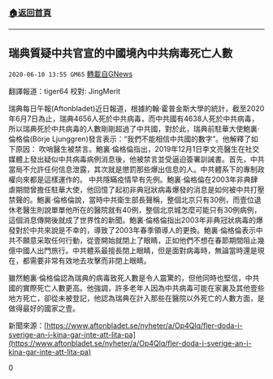 ###  [:house:返回首頁](https://github.com/ourhimalayas/txt)
---

## 瑞典質疑中共官宣的中國境內中共病毒死亡人數
`2020-06-10 13:55 GM65` [轉載自GNews](https://gnews.org/zh-hant/229205/)

翻譯報道：tiger64 校對: JingMerit

瑞典每日午報(Aftonbladet)近日報道，根據約翰·霍普金斯大學的統計，截至2020年6月7日為止，瑞典4656人死於中共病毒，而中共國有4638人死於中共病毒，所以瑞典死於中共病毒的人數剛剛超過了中共國，對於此，瑞典前駐華大使鮑裏·倫格倫(Börje Ljunggren)發言表示：“我們不能相信中共國的數字”。他解釋了如下原因：
吹哨醫生被禁言。鮑裏·倫格倫指出，2019年12月1日李文亮醫生在社交媒體上發出疑似中共病毒病例消息後，他被禁言並受逼迫簽署訓誡書。首先，中共當局不允許任何信息泄露，其次就是懲罰那些爆出信息的人。中共體系下的專制政權向來都是這樣運作的。
中共隱瞞疫情早有先例。鮑裏·倫格倫在2003年非典肆虐期間曾擔任駐華大使，他回憶了起初非典冠狀病毒爆發的消息是如何被中共打壓禁聲的。鮑裏·倫格倫說，當時中共衛生部長聲稱，整個北京只有30例，而壹位退休老醫生則說單單他所在的醫院就有40例，整個北京城怎麼可能只有30例病例，這個消息傳開後就成了世界性的新聞。鮑裏·倫格倫指出2003年非典冠狀病毒的爆發對於中共來說是不幸的，導致了2003年春季領導人的更換。鮑裏·倫格倫表示中共不願意采取任何行動，從壹開始就閉上了眼睛，正如他們不想在春節期間阻止幾億中國人出門旅行。中共體系最擅長閉上眼睛，但是面對病毒時，無論當時還是現在，都需要非常有效地去攻擊而非閉上眼睛。

雖然鮑裏·倫格倫認為瑞典的病毒致死人數是令人震驚的，但他同時也堅信，中共國的實際死亡人數更高。他強調，許多老年人因為中共病毒可能在家裏及其他壹些地方死亡，卻從未被登記，他認為瑞典在計入那些在醫院以外死亡的人數方面，是做得最好的國家之壹。

新聞來源：[https://www.aftonbladet.se/nyheter/a/Op4Qlq/fler-doda-i-sverige-an-i-kina-gar-inte-att-lita-pa](https://www.aftonbladet.se/nyheter/a/Op4Qlq/fler-doda-i-sverige-an-i-kina-gar-inte-att-lita-pa)

0
